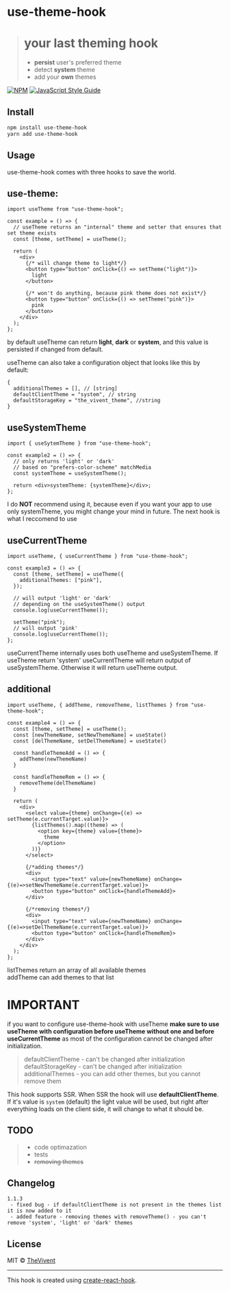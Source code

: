 # use-theme-hook

> # your last theming hook
>
> - **persist** user's preferred theme
> - detect **system** theme
> - add your **own** themes

[![NPM](https://img.shields.io/npm/v/use-theme-hook.svg)](https://www.npmjs.com/package/use-theme-hook) [![JavaScript Style Guide](https://img.shields.io/badge/code_style-standard-brightgreen.svg)](https://standardjs.com)

## Install

```bash
npm install use-theme-hook
yarn add use-theme-hook
```

## Usage

use-theme-hook comes with three hooks to save the world.

## use-theme:

```tsx
import useTheme from "use-theme-hook";

const example = () => {
  // useTheme returns an "internal" theme and setter that ensures that set theme exists
  const [theme, setTheme] = useTheme();

  return (
    <div>
      {/* will change theme to light*/}
      <button type="button" onClick={() => setTheme("light")}>
        light
      </button>

      {/* won't do anything, because pink theme does not exist*/}
      <button type="button" onClick={() => setTheme("pink")}>
        pink
      </button>
    </div>
  );
};
```

by default useTheme can return **light**, **dark** or **system**, and this value is persisted if changed from default.

useTheme can also take a configuration object that looks like this by default:

```tsx
{
  additionalThemes = [], // [string]
  defaultClientTheme = "system", // string
  defaultStorageKey = "the_vivent_theme", //string
}
```

## useSystemTheme

```tsx
import { useSytemTheme } from "use-theme-hook";

const example2 = () => {
  // only returns 'light' or 'dark'
  // based on "prefers-color-scheme" matchMedia
  const systemTheme = useSystemTheme();

  return <div>systemTheme: {systemTheme}</div>;
};
```

I do **NOT** recommend using it, because even if you want your app to use only systemTheme, you might change your mind in future. The next hook is what I reccomend to use

## useCurrentTheme

```tsx
import useTheme, { useCurrentTheme } from "use-theme-hook";

const example3 = () => {
  const [theme, setTheme] = useTheme({
    additionalThemes: ["pink"],
  });

  // will output 'light' or 'dark'
  // depending on the useSystemTheme() output
  console.log(useCurrentTheme());

  setTheme("pink");
  // will output 'pink'
  console.log(useCurrentTheme());
};
```

useCurrentTheme internally uses both useTheme and useSystemTheme.
If useTheme return 'system' useCurrentTheme will return output of useSystemTheme. Otherwise it will return useTheme output.

## additional

```tsx
import useTheme, { addTheme, removeTheme, listThemes } from "use-theme-hook";

const example4 = () => {
  const [theme, setTheme] = useTheme();
  const [newThemeName, setNewThemeName] = useState()
  const [delThemeName, setDelThemeName] = useState()

  const handleThemeAdd = () => {
    addTheme(newThemeName)
  }

  const handleThemeRem = () => {
    removeTheme(delThemeName)
  }

  return (
    <div>
      <select value={theme} onChange={(e) => setTheme(e.currentTarget.value)}>
        {listThemes().map((theme) => (
          <option key={theme} value={theme}>
            theme
          </option>
        ))}
      </select>

      {/*adding themes*/}
      <div>
        <input type="text" value={newThemeName} onChange={(e)=>setNewThemeName(e.currentTarget.value)}>
        <button type="button" onClick={handleThemeAdd}>
      </div>

      {/*removing themes*/}
      <div>
        <input type="text" value={newThemeName} onChange={(e)=>setDelThemeName(e.currentTarget.value)}>
        <button type="button" onClick={handleThemeRem}>
      </div>
    </div>
  );
};
```

listThemes return an array of all available themes  
addTheme can add themes to that list

# **IMPORTANT**

if you want to configure use-theme-hook with useTheme **make sure to use useTheme with configuration before useTheme without one and before useCurrentTheme** as most of the configuration cannot be changed after initialization.

> defaultClientTheme - can't be changed after initialization  
> defaultStorageKey - can't be changed after initialization  
> additionalThemes - you can add other themes, but you cannot remove them

This hook supports SSR. When SSR the hook will use **defaultClientTheme**. If it's value is `system` (default) the light value will be used, but right after everything loads on the client side, it will change to what it should be.

## TODO

> - code optimazation
> - tests
> - ~~removing themes~~

## Changelog

```
1.1.3
 - fixed bug - if defaultClientTheme is not present in the themes list it is now added to it
 - added feature - removing themes with removeTheme() - you can't remove 'system', 'light' or 'dark' themes
```

## License

MIT © [TheVivent](https://github.com/TheVivent)

---

This hook is created using [create-react-hook](https://github.com/hermanya/create-react-hook).
